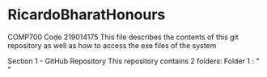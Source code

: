 # RicardoBharatHonours
COMP700 Code 219014175
This file describes the contents of this git repository as well as how to access the exe files of the system

Section 1 - GitHub Repository
This repository contains 2 folders:
  Folder 1 : " "
